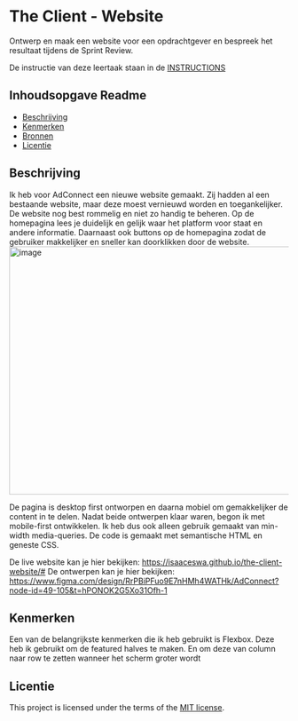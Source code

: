 # The Client - Website

Ontwerp en maak een website voor een opdrachtgever en bespreek het resultaat tijdens de Sprint Review.

De instructie van deze leertaak staan in de [INSTRUCTIONS](https://github.com/fdnd-task/the-client-website/blob/main/docs/INSTRUCTIONS.md)



## Inhoudsopgave Readme

  * [Beschrijving](#beschrijving)
  * [Kenmerken](#kenmerken)
  * [Bronnen](#bronnen)
  * [Licentie](#licentie)

## Beschrijving
<!-- In de Beschrijving staat hoe je project er uit ziet, hoe het werkt en wat je er mee kan. -->
<!-- Voeg een mooie poster visual toe 📸 -->
<!-- Voeg een link toe naar Github Pages 🌐-->
Ik heb voor AdConnect een nieuwe website gemaakt. Zij hadden al een bestaande website, maar deze moest vernieuwd worden en toegankelijker. De website nog best rommelig en niet zo handig te beheren. Op de homepagina lees je duidelijk en gelijk waar het platform voor staat en andere informatie. Daarnaast ook buttons op de homepagina zodat de gebruiker makkelijker en sneller kan doorklikken door de website.
<img width="727" height="447" alt="image" src="https://github.com/user-attachments/assets/939f870c-09a5-4b31-a6d9-c2ef18f8055f" />



De pagina is desktop first ontworpen en daarna mobiel om gemakkelijker de content in te delen. Nadat beide ontwerpen klaar waren, begon ik met mobile-first ontwikkelen. Ik heb dus ook alleen gebruik gemaakt van min-width media-queries. De code is gemaakt met semantische HTML en geneste CSS. 

De live website kan je hier bekijken: https://isaaceswa.github.io/the-client-website/#
De ontwerpen kan je hier bekijken: https://www.figma.com/design/RrPBiPFuo9E7nHMh4WATHk/AdConnect?node-id=49-105&t=hPONOK2G5Xo31Ofh-1


## Kenmerken
<!-- Bij Kenmerken staat welke technieken zijn gebruikt en hoe. Wat is de HTML structuur? Wat zijn de belangrijkste dingen in CSS? Wat is er met Javascript gedaan en hoe? Misschien heb je een framwork of library gebruikt? -->
Een van de belangrijkste kenmerken die ik heb gebruikt is Flexbox. Deze heb ik gebruikt om de featured halves te maken. En om deze van column naar row te zetten wanneer het scherm groter wordt


## Licentie

This project is licensed under the terms of the [MIT license](./LICENSE).
